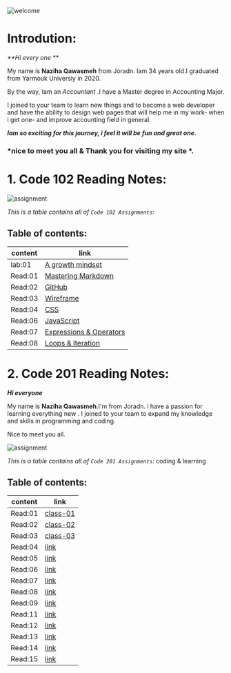 ![welcome](https://th.bing.com/th/id/Rc836c9818160700e1a36df78c4aaf59e?rik=Qm8dG83ov4kiew&riu=http%3a%2f%2fcur.glitter-graphics.net%2fpub%2f3384%2f3384007qf1qhgroyt.gif&ehk=UhIhE%2b0bQ7C1vvkO4vPtexR94kHcb58nXTqb8dV4Ojo%3d&risl=&pid=ImgRaw)

# Introdution: 

 _**Hi every one **_  

My name is **Naziha Qawasmeh** from Joradn. Iam 34 years old.I graduated from Yarmouk Universiy in 2020. 

By the way, Iam an *Accountant* .I have a Master degree in Accounting Major.

I joined to your team to learn new things and to become a web developer and have the ability to design web pages that will help me in my work- when i get one- and improve accounting field in general.

_**Iam so exciting for this journey, i feel it will be fun and great one.**_

### *nice to meet you all & Thank you for visiting my site *. 



# 1. Code 102 Reading Notes:
![assignment](https://th.bing.com/th/id/OIP.j4UDbgb9mnwLnBHdKcTdggAAAA?pid=ImgDet&rs=1)


*This is a table contains all of `Code 102 Assignments`:* 

## Table of contents:

|  content       | link |
| ----------    | ----------- |
| lab:01         |[A growth mindset](https://naziha-1986.github.io/reading-notes.md/Lab:01b)        |
| Read:01      | [Mastering Markdown](https://naziha-1986.github.io/reading-notes.md/Read:01) |
|Read:02|[GitHub](https://naziha-1986.github.io/reading-notes.md/Read:02)
|Read:03 | [Wireframe](https://naziha-1986.github.io/reading-notes.md/Read:03)|
|Read:04| [CSS](https://naziha-1986.github.io/reading-notes.md/Read:04)|
|Read:06|[JavaScript](https://naziha-1986.github.io/reading-notes.md/Read:06)
|Read:07|[Expressions & Operators](https://naziha-1986.github.io/reading-notes.md/Read:07)
|Read:08|[Loops & Iteration](https://naziha-1986.github.io/reading-notes.md/Read:08)

             
             
             
# 2. Code 201 Reading Notes:


**_Hi everyone_**

My name is **Naziha Qawasmeh**.I'm from Joradn. i have a passion for learning everything new . I joined to your team to expand my knowledge and skills in programming and coding.

Nice to meet you all.

![assignment](https://th.bing.com/th/id/R7905091e3c712e083a770198902b8908?rik=hX7aRj3hSb7J3Q&pid=ImgRaw)

*This is a table contains all of `Code 201 Assignments`:* 
 coding & learning 

## Table of contents:

|  content       | link |
| ----------    | ----------- |
| Read:01|[class-01](https://naziha-1986.github.io/reading-notes.md/class-01)    |
|Read:02|[class-02](https://naziha-1986.github.io/reading-notes.md/class-02)     |
|Read:03| [class-03](https://naziha-1986.github.io/reading-notes.md/class-03)    |
|Read:04| [link]()    |
|Read:05| [link]()    |
|Read:06|[link]()     |
|Read:07|[link]()     |
|Read:08|[link]()     | 
|Read:09|[link]()     |
|Read:11|[link]()     |
|Read:12|[link]()     |
|Read:13|[link]()     |
|Read:14|[link]()     |
|Read:15|[link]()     |
